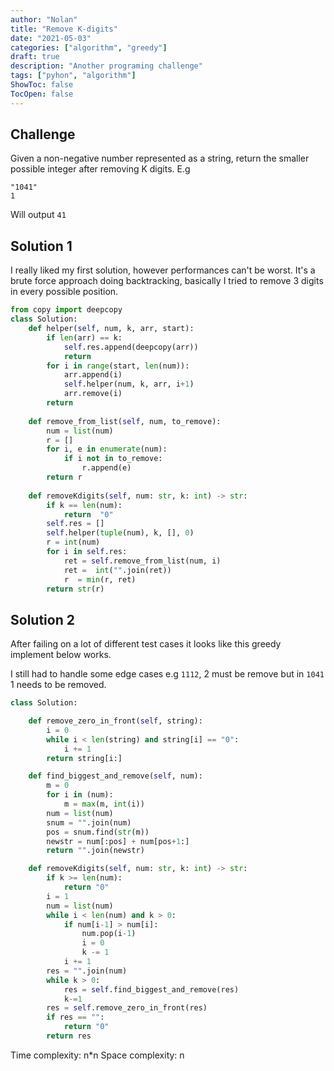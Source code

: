 ```yaml
---
author: "Nolan"
title: "Remove K-digits"
date: "2021-05-03"
categories: ["algorithm", "greedy"]
draft: true
description: "Another programing challenge"
tags: ["pyhon", "algorithm"]
ShowToc: false
TocOpen: false
---
```


## Challenge

Given a non-negative number represented as a string, return the smaller possible integer after removing K digits.
E.g
```
"1041"
1
```
Will output `41`

## Solution 1

I really liked my first solution, however performances can't be worst.
It's a brute force approach doing backtracking, basically I tried to remove 3 digits in every possible position.

```python
from copy import deepcopy
class Solution:
    def helper(self, num, k, arr, start):
        if len(arr) == k:
            self.res.append(deepcopy(arr))
            return 
        for i in range(start, len(num)):
            arr.append(i)
            self.helper(num, k, arr, i+1)
            arr.remove(i)
        return
    
    def remove_from_list(self, num, to_remove):
        num = list(num)
        r = []
        for i, e in enumerate(num):
            if i not in to_remove:
                r.append(e)
        return r
    
    def removeKdigits(self, num: str, k: int) -> str:
        if k == len(num):
            return  "0"
        self.res = []
        self.helper(tuple(num), k, [], 0)
        r = int(num)
        for i in self.res:
            ret = self.remove_from_list(num, i)
            ret =  int("".join(ret))
            r  = min(r, ret)
        return str(r)

```

## Solution 2

After failing on a lot of different test cases it looks like this greedy implement below works.  

I still had to handle some edge cases e.g `1112`, 2 must be remove but in `1041` 1 needs to be removed.

```python
class Solution:

    def remove_zero_in_front(self, string):
        i = 0
        while i < len(string) and string[i] == "0":
            i += 1
        return string[i:]

    def find_biggest_and_remove(self, num):
        m = 0
        for i in (num):
            m = max(m, int(i))
        num = list(num)
        snum = "".join(num)
        pos = snum.find(str(m))
        newstr = num[:pos] + num[pos+1:]
        return "".join(newstr)

    def removeKdigits(self, num: str, k: int) -> str:
        if k >= len(num):
            return "0"
        i = 1
        num = list(num)
        while i < len(num) and k > 0:
            if num[i-1] > num[i]:
                num.pop(i-1)
                i = 0
                k -= 1
            i += 1
        res = "".join(num)
        while k > 0:
            res = self.find_biggest_and_remove(res)
            k-=1
        res = self.remove_zero_in_front(res)
        if res == "":
            return "0"
        return res
```

Time complexity: n*n
Space complexity: n